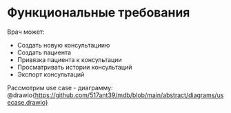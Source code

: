 # Функциональные требования

Врач может: 
- Создать новую консультациию 
- Создать пациента 
- Привязка пациента к консультации
- Просматривать истории консультаций
- Экспорт консультаций

Рассмотрим use case - диаграмму:
@drawio{https://github.com/517ant39/mdb/blob/main/abstract/diagrams/usecase.drawio}